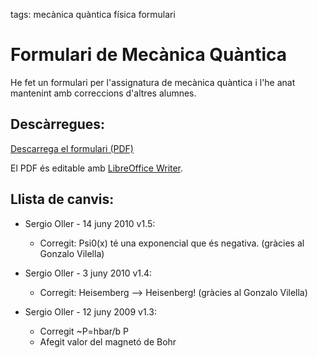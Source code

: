 tags: mecànica quàntica
      física
      formulari

# Formulari de Mecànica Quàntica

He fet un formulari per l'assignatura de mecànica quàntica i l'he anat 
mantenint amb correccions d'altres alumnes.

## Descàrregues:

[Descarrega el formulari (PDF)](/mypermanent.php?slug=mecanicaquantica)

El PDF és editable amb [LibreOffice Writer](http://libreoffice.org/).

## Llista de canvis:

-  Sergio Oller - 14 juny 2010 v1.5:

   - Corregit: Psi0(x) té una exponencial que és negativa. (gràcies al Gonzalo Vilella)

-  Sergio Oller - 3 juny 2010 v1.4:

   - Corregit: Heisemberg –> Heisenberg! (gràcies al Gonzalo Vilella)

-  Sergio Oller - 12 juny 2009 v1.3:
   - Corregit ~P=hbar/b P
   - Afegit valor del magnetó de Bohr
